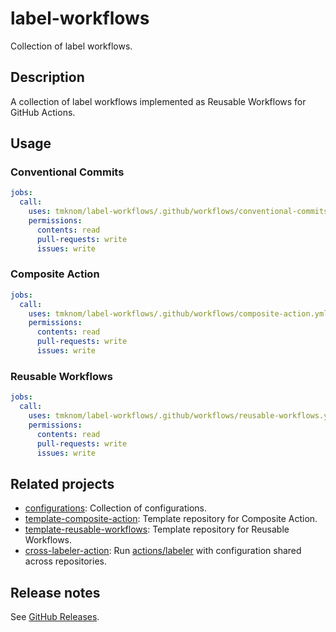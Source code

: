 # label-workflows

Collection of label workflows.

## Description

A collection of label workflows implemented as Reusable Workflows for GitHub Actions.

## Usage

### Conventional Commits

```yaml
jobs:
  call:
    uses: tmknom/label-workflows/.github/workflows/conventional-commits.yml@v0
    permissions:
      contents: read
      pull-requests: write
      issues: write
```

### Composite Action

```yaml
jobs:
  call:
    uses: tmknom/label-workflows/.github/workflows/composite-action.yml@v0
    permissions:
      contents: read
      pull-requests: write
      issues: write
```

### Reusable Workflows

```yaml
jobs:
  call:
    uses: tmknom/label-workflows/.github/workflows/reusable-workflows.yml@v0
    permissions:
      contents: read
      pull-requests: write
      issues: write
```

## Related projects

- [configurations](https://github.com/tmknom/configurations): Collection of configurations.
- [template-composite-action](https://github.com/tmknom/template-composite-action): Template repository for Composite Action.
- [template-reusable-workflows](https://github.com/tmknom/template-reusable-workflows): Template repository for Reusable Workflows.
- [cross-labeler-action](https://github.com/tmknom/cross-labeler-action): Run [actions/labeler][labeler] with configuration shared across repositories.

## Release notes

See [GitHub Releases][releases].

[labeler]: https://github.com/actions/labeler
[releases]: https://github.com/tmknom/label-workflows/releases
